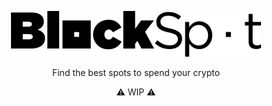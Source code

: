 <p align="center">
  <img src="static/logo.png" alt="Logo">
</p>

<p align="center">
  Find the best spots to spend your crypto
</p>

<p align="center">
  ⚠️ WIP ⚠️
</p>
